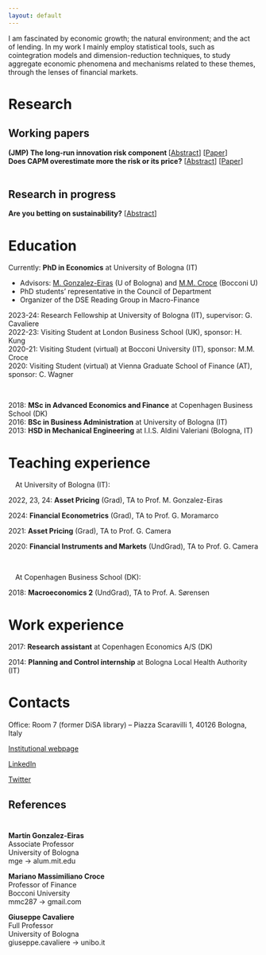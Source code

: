```yaml
---
layout: default
---
```


<!-- > Welcome! 
>  -->

I am fascinated by economic growth; the natural environment; and the act of lending. In my work I mainly employ statistical tools, such as cointegration models and dimension-reduction techniques, to study aggregate economic phenomena and mechanisms related to these themes, through the lenses of financial markets.



# Research


## Working papers

<!-- style="text-align: center; margin-block: 10px;" -->
<div class="paper_entry"> <strong>(JMP) The long-run innovation risk component </strong> [<a href="#" class="toggleLink">Abstract</a>] [<a href="https://github.com/ffabio-econ/ffabio-econ.github.io/raw/main/assets/docs/franceschini-rdlrr.pdf">Paper</a>] 
<p class="abstracttxt" style="display: none;"> This paper provides evidence that aggregate Research and Development (R&D) investment drives a persistent component in productivity growth and that this embodies a risk priced in financial markets. In a semi-endogenous growth model, this component is identified by the R&D in excess of equilibrium levels and can be approximated by the Error Correction Term in the cointegration between R&D and Total Factor Productivity. Empirically, the component results being well defined and it satisfies all key theoretical predictions: it exhibits appropriate persistency, it forecasts productivity growth, and it is associated with a cross-sectional risk premium. </p>
 </div>


<div class="paper_entry"><strong> Does CAPM overestimate more the risk or its price?</strong> [<a href="#" class="toggleLink">Abstract</a>] [<a href="https://github.com/ffabio-econ/ffabio-econ.github.io/raw/main/assets/docs/franceschini-lra.pdf">Paper</a>]
<p class="abstracttxt" style="display: none;"> CAPM is known to empirically underestimate expected returns of low-risk assets and overestimate those with high risk. This paper studies how risks omission and funding tightness jointly contribute to explaining this anomaly, with the former affecting the definition of assets’ riskiness and the latter affecting how risk is remunerated. Theoretically, the two effects are shown to counteract each other. Empirically, the spread related to binding leverage constraints is found to be significant at 2% yearly. Nonetheless, average returns of portfolios that exploit this anomaly are found to mostly reflect omitted risks, contrasting how they have been used in previous analysis. </p> 
</div>

<br>

## Research in progress 

<div class="paper_entry"><strong>Are you betting on sustainability?</strong> [<a href="#" class="toggleLink">Abstract</a>]
<p class="abstracttxt" style="display: none;"> When sustainability of assets is appreciated, its effect on discount rates does not only depend on the sustainability of the asset priced, but it is intrinsically mediated by the risk profile of the asset. This has implications for the assessment of the sustainability-related spread and for hedging shocks to sustainability concern. Specifically, (1) long-short portfolios of assets sorted on sustainability can average returns with a sign unrelated to the actual sustainability spread and, consequently, (2) the effectiveness of more sustainable assets in hedging changes to sustainability concerns depends on their ‘sustainability intensity’ and their risk <i>jointly</i>. The Refinitiv ESG scores for US data shows a weak sustainability premium, whose significance, importantly, diverges from that of average return of a plain long-short portfolio. </p> 
</div>

# Education

Currently:  **PhD in Economics** at <span class = "locit">University of Bologna</span> (IT)
* Advisors: [M. Gonzalez-Eiras](https://sites.google.com/view/mgeiras/inicio) (U of Bologna) and [M.M. Croce](https://sites.google.com/view/mmcroce/home) (Bocconi U)
* PhD students’ representative in the Council of Department
* Organizer of the DSE Reading Group in Macro-Finance

2023-24: Research Fellowship at <span class = "locit">University of Bologna</span> (IT), supervisor: G. Cavaliere <br>
2022-23: Visiting Student at <span class = "locit">London Business School</span> (UK), sponsor: H. Kung <br>
2020-21: Visiting Student (virtual) at <span class = "locit">Bocconi University</span> (IT), sponsor: M.M. Croce <br>
2020: Visiting Student (virtual) at <span class = "locit">Vienna Graduate School of Finance</span> (AT), sponsor: C. Wagner <br>

<br>

2018: **MSc in Advanced Economics and Finance** at <span class = "locit">Copenhagen Business School</span> (DK) <br>
2016: **BSc in Business Administration** at <span class = "locit">University of Bologna</span> (IT) <br>
2013: **HSD in Mechanical Engineering** at <span class = "locit">I.I.S. Aldini Valeriani</span> (Bologna, IT) <br>




# Teaching experience
&emsp;At <span class = "locit">University of Bologna</span> (IT):

2022, 23, 24: **Asset Pricing** (Grad), TA to Prof. M. Gonzalez-Eiras

2024: **Financial Econometrics** (Grad), TA to Prof. G. Moramarco

2021: **Asset Pricing** (Grad), TA to Prof. G. Camera

2020: **Financial Instruments and Markets** (UndGrad), TA to Prof. G. Camera

<br>

&emsp;At <span class = "locit">Copenhagen Business School</span> (DK):

2018: **Macroeconomics 2** (UndGrad), TA to Prof. A. Sørensen

# Work experience
2017: **Research assistant** at <span class = "locit">Copenhagen Economics A/S</span> (DK) 

2014: **Planning and Control internship** at <span class = "locit">Bologna Local Health Authority</span> (IT) 


# Contacts
Office: Room 7 (former DiSA library) – Piazza Scaravilli 1, 40126 Bologna, Italy <br>

<!-- [SSRN Author page](https://papers.ssrn.com/sol3/cf_dev/AbsByAuth.cfm?per_id=2836171) <br> -->
[Institutional webpage](https://www.unibo.it/sitoweb/f.franceschini/en) <br>

[LinkedIn](https://www.linkedin.com/in/f-fabio/?locale=en_US) <br>

[Twitter](https://twitter.com/FFabio_econ) <br>


## References


<div class="three-columns" style="padding-block:10px">
    <p><strong>Martín Gonzalez-Eiras</strong><br>Associate Professor<br>University of Bologna<br><span class="addrtxt">mge -> alum.mit.edu</span></p>
    <p><strong>Mariano Massimiliano Croce</strong><br>Professor of Finance<br>Bocconi University<br> <span class="addrtxt">mmc287 -> gmail.com</span></p>
    <p><strong>Giuseppe Cavaliere</strong><br>Full Professor<br>University of Bologna<br> <span class="addrtxt">giuseppe.cavaliere -> unibo.it</span></p>
</div>


<!-- [~~another page~~](./another-page.html). -->

<!-- | head1        | head two          | three |
|:-------------|:------------------|:------|
| ok           | good swedish fish | nice  |
| out of stock | good and plenty   | nice  |
| ok           | good `oreos`      | hmm   |
| ok           | good `zoute` drop | yumm  | -->

<!-- <img style="margin-left: auto;margin-right: auto;"  src="/assets/img/oibafox.png" alt="oibafox" /> -->




<!-- <dl>
<dt>Name</dt>
<dd>Godzilla</dd>
<dt>Born</dt>
<dd>1952</dd>
<dt>Birthplace</dt>
<dd>Japan</dd>
<dt>Color</dt>
<dd>Green</dd>
</dl> -->


<!-- ```
The final element.
``` -->
